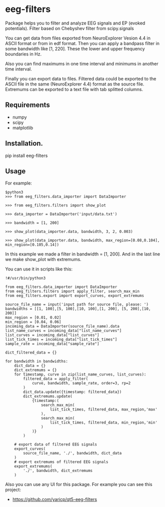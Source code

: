 # eeg-filters

Package helps you to filter and analyze EEG signals and EP (evoked potentials).
Filter based on Chebyshev filter from scipy.signals

You can get data from files exported from NeuroExplorer Vesion 4.4 in ASCII format or from   in edf format.
Then you can apply a bandpass filter in some bandwidth like [1, 220]. These the lower and upper frequency boundaries in Hz.

Also you can find maximums in one time interval and minimums in another time interval.

Finally you can export data to files.
Filtered data could be exported to the ASCII file in the same (NeuroExplorer 4.4) format as the source file.
Extremums can be exported to a text file with tab splitted columns.

## Requirements

* numpy
* scipy
* matplotlib

## Installation.

pip install eeg-filters

## Usage

For example:

```
$python3
>>> from eeg_filters.data_importer import DataImporter

>>> from eeg_filters.filters import show_plot

>>> data_importer = DataImporter('input/data.txt')

>>> bandwidth = [1, 200]

>>> show_plot(data_importer.data, bandwidth, 3, 2, 0.003)

>>> show_plot(data_importer.data, bandwidth, max_region=[0.08,0.104], min_region=[0.105,0.14])
```
In this example we made a filter in bandwidth = [1, 200].
And in the last line we make show_plot with extremums.

You can use it in scripts like this:

```
!#/usr/bin/python3

from eeg_filters.data_importer import DataImporter
from eeg_filters.filters import apply_filter, search_max_min
from eeg_filters.export import export_curves, export_extremums

source_file_name = input('input path for source file, please: ')
bandwidths = [[1, 100],[5, 100],[10, 100],[1, 200], [5, 200],[10, 200]]
max_region = [0.01, 0.02]
min_region = [0.04, 0.06]
incoming_data = DataImporter(source_file_name).data
list_name_curves = incoming_data["list_name_curves"]
list_curves = incoming_data["list_curves"]
list_tick_times = incoming_data["list_tick_times"]
sample_rate = incoming_data["sample_rate"]

dict_filtered_data = {}

for bandwidth in bandwidths:
    dict_data = {}
    dict_extremums = {}
    for timestamp, curve in zip(list_name_curves, list_curves):
        filtered_data = apply_filter(
            curve, bandwidth, sample_rate, order=3, rp=2
        )
        dict_data.update({timestamp: filtered_data})
        dict_extremums.update(
            {timestamp:(
                search_max_min(
                    list_tick_times, filtered_data, max_region,'max'
                ), 
                search_max_min(
                    list_tick_times, filtered_data, min_region,'min'
                )
            )}
        )
        
    # export data of filtered EEG signals
    export_curves(
        source_file_name, './', bandwidth, dict_data
    )
    # export extremums of filtered EEG signals
    export_extremums(
        './', bandwidth, dict_extremums
    )
```
Also you can use any UI for this package.
For example you can see this project:
* https://github.com/yaricp/qt5-eeg-filters
